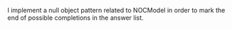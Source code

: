 I implement a null object pattern related to NOCModel in order to mark the end of possible completions in the answer list. 

